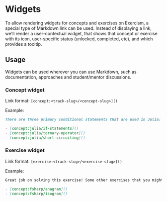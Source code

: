# Widgets

To allow rendering widgets for concepts and exercises on Exercism, a special type of Markdown link can be used. Instead of displaying a link, we'll render a user-contextual widget, that shows that concept or exercise with its icon, user-specific status (unlocked, completed, etc), and which provides a tooltip. 

## Usage

Widgets can be used wherever you can use Markdown, such as documentation, approaches and student/mentor discussions.

### Concept widget

Link format: `[concept:<track-slug>/<concept-slug>]()`

Example:

```markdown
There are three primary conditional statements that are used in Julia:

- [concept:julia/if-statements]()
- [concept:julia/ternary-operator]()
- [concept:julia/short-circuiting]()
```

### Exercise widget

Link format: `[exercise:<track-slug>/<exercise-slug>]()`

Example:

```markdown
Great job on solving this exercise! Some other exercises that you might also like to try:

- [concept:fsharp/anagram]()
- [concept:fsharp/isogram]()
```
